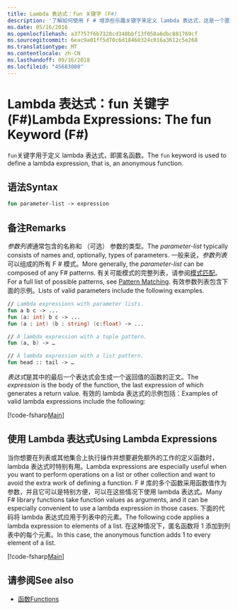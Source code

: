 ```yaml
---
title: Lambda 表达式：fun 关键字 (F#)
description: '了解如何使用 F # 增添些乐趣关键字来定义 lambda 表达式，这是一个匿名函数。'
ms.date: 05/16/2016
ms.openlocfilehash: a37757f6b7328cd348bbf13f058a6dbc881769cf
ms.sourcegitcommit: 6eac9a01ff5d70c6d18460324c016a3612c5e268
ms.translationtype: MT
ms.contentlocale: zh-CN
ms.lasthandoff: 09/16/2018
ms.locfileid: "45683080"
---
```

# <a name="lambda-expressions-the-fun-keyword-f"></a><span data-ttu-id="fdc09-103">Lambda 表达式：fun 关键字 (F#)</span><span class="sxs-lookup"><span data-stu-id="fdc09-103">Lambda Expressions: The fun Keyword (F#)</span></span>

<span data-ttu-id="fdc09-104">`fun`关键字用于定义 lambda 表达式，即匿名函数。</span><span class="sxs-lookup"><span data-stu-id="fdc09-104">The `fun` keyword is used to define a lambda expression, that is, an anonymous function.</span></span>

## <a name="syntax"></a><span data-ttu-id="fdc09-105">语法</span><span class="sxs-lookup"><span data-stu-id="fdc09-105">Syntax</span></span>

```fsharp
fun parameter-list -> expression
```

## <a name="remarks"></a><span data-ttu-id="fdc09-106">备注</span><span class="sxs-lookup"><span data-stu-id="fdc09-106">Remarks</span></span>

<span data-ttu-id="fdc09-107">*参数列表*通常包含的名称和 （可选） 参数的类型。</span><span class="sxs-lookup"><span data-stu-id="fdc09-107">The *parameter-list* typically consists of names and, optionally, types of parameters.</span></span> <span data-ttu-id="fdc09-108">一般来说，*参数列表*可以组成的所有 F # 模式。</span><span class="sxs-lookup"><span data-stu-id="fdc09-108">More generally, the *parameter-list* can be composed of any F# patterns.</span></span> <span data-ttu-id="fdc09-109">有关可能模式的完整列表，请参阅[模式匹配](../pattern-matching.md)。</span><span class="sxs-lookup"><span data-stu-id="fdc09-109">For a full list of possible patterns, see [Pattern Matching](../pattern-matching.md).</span></span> <span data-ttu-id="fdc09-110">有效参数列表包含下面的示例。</span><span class="sxs-lookup"><span data-stu-id="fdc09-110">Lists of valid parameters include the following examples.</span></span>

```fsharp
// Lambda expressions with parameter lists.
fun a b c -> ...
fun (a: int) b c -> ...
fun (a : int) (b : string) (c:float) -> ...

// A lambda expression with a tuple pattern.
fun (a, b) -> …

// A lambda expression with a list pattern.
fun head :: tail -> …
```

<span data-ttu-id="fdc09-111">*表达式*是其中的最后一个表达式会生成一个返回值的函数的正文。</span><span class="sxs-lookup"><span data-stu-id="fdc09-111">The *expression* is the body of the function, the last expression of which generates a return value.</span></span> <span data-ttu-id="fdc09-112">有效的 lambda 表达式的示例包括：</span><span class="sxs-lookup"><span data-stu-id="fdc09-112">Examples of valid lambda expressions include the following:</span></span>

[!code-fsharp[Main](../../../../samples/snippets/fsharp/lang-ref-1/snippet301.fs)]

## <a name="using-lambda-expressions"></a><span data-ttu-id="fdc09-113">使用 Lambda 表达式</span><span class="sxs-lookup"><span data-stu-id="fdc09-113">Using Lambda Expressions</span></span>

<span data-ttu-id="fdc09-114">当你想要在列表或其他集合上执行操作并想要避免额外的工作的定义函数时，lambda 表达式时特别有用。</span><span class="sxs-lookup"><span data-stu-id="fdc09-114">Lambda expressions are especially useful when you want to perform operations on a list or other collection and want to avoid the extra work of defining a function.</span></span> <span data-ttu-id="fdc09-115">F # 库的多个函数采用函数值作为参数，并且它可以是特别方便，可以在这些情况下使用 lambda 表达式。</span><span class="sxs-lookup"><span data-stu-id="fdc09-115">Many F# library functions take function values as arguments, and it can be especially convenient to use a lambda expression in those cases.</span></span> <span data-ttu-id="fdc09-116">下面的代码将 lambda 表达式应用于列表中的元素。</span><span class="sxs-lookup"><span data-stu-id="fdc09-116">The following code applies a lambda expression to elements of a list.</span></span> <span data-ttu-id="fdc09-117">在这种情况下，匿名函数将 1 添加到列表中的每个元素。</span><span class="sxs-lookup"><span data-stu-id="fdc09-117">In this case, the anonymous function adds 1 to every element of a list.</span></span>

[!code-fsharp[Main](../../../../samples/snippets/fsharp/lang-ref-1/snippet302.fs)]

## <a name="see-also"></a><span data-ttu-id="fdc09-118">请参阅</span><span class="sxs-lookup"><span data-stu-id="fdc09-118">See also</span></span>

- [<span data-ttu-id="fdc09-119">函数</span><span class="sxs-lookup"><span data-stu-id="fdc09-119">Functions</span></span>](index.md)
